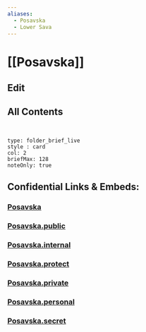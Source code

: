 ```yaml
---
aliases:
  - Posavska
  - Lower Sava
---
```

# [[Posavska]] 

## Edit

## All Contents

```folderv
```

```folderv
```

```ccard
type: folder_brief_live
style : card
col: 2
briefMax: 128
noteOnly: true
```


## Confidential Links & Embeds: 

### [Posavska](/_Standards/Earth/Continent/Europe/Europe~Central/Slovenia/Regions~Slovenia/Posavska.md) 

### [Posavska.public](/_public/Earth/Continent/Europe/Europe~Central/Slovenia/Regions~Slovenia/Posavska.public.md) 

### [Posavska.internal](/_internal/Earth/Continent/Europe/Europe~Central/Slovenia/Regions~Slovenia/Posavska.internal.md) 

### [Posavska.protect](/_protect/Earth/Continent/Europe/Europe~Central/Slovenia/Regions~Slovenia/Posavska.protect.md) 

### [Posavska.private](/_private/Earth/Continent/Europe/Europe~Central/Slovenia/Regions~Slovenia/Posavska.private.md) 

### [Posavska.personal](/_personal/Earth/Continent/Europe/Europe~Central/Slovenia/Regions~Slovenia/Posavska.personal.md) 

### [Posavska.secret](/_secret/Earth/Continent/Europe/Europe~Central/Slovenia/Regions~Slovenia/Posavska.secret.md)

